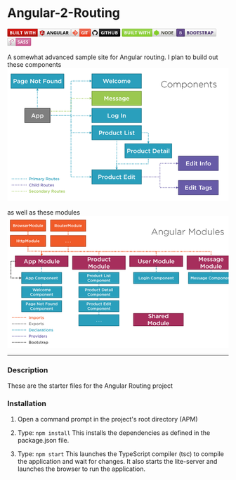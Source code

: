 # Angular-2-Routing

![](https://github.com/gokemon/tuts-plus/blob/master/images/builtWith/angular-long.png)![](https://github.com/gokemon/tuts-plus/blob/master/images/builtWith/git-short.png)![](https://github.com/gokemon/tuts-plus/blob/master/images/builtWith/github-short.png) ![](https://github.com/gokemon/tuts-plus/blob/master/images/builtWith/node-long.png)![](https://github.com/gokemon/tuts-plus/blob/master/images/builtWith/bootstrap-short.png)![](https://github.com/gokemon/tuts-plus/blob/master/images/builtWith/sass-short.png)

A somewhat advanced sample site for Angular routing.
I plan to build out these components
![](https://github.com/gokemon/Angular-2-Routing/blob/master/saves/A2Rt-coms.PNG)

as well as these modules
![](https://github.com/gokemon/Angular-2-Routing/blob/master/saves/A2Rt-modules.PNG)


----------

### Description

These are the starter files for the Angular Routing project

### Installation

1) Open a command prompt in the project's root directory (APM)

2) Type: `npm install`
    This installs the dependencies as defined in the package.json file.
    
3) Type: `npm start`
    This launches the TypeScript compiler (tsc) to compile the application and wait for changes. 
    It also starts the lite-server and launches the browser to run the application.
